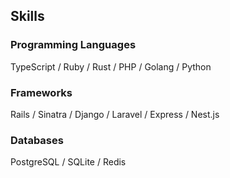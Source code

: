 ## Skills

### Programming Languages

TypeScript / Ruby / Rust / PHP / Golang / Python

### Frameworks

Rails / Sinatra / Django / Laravel / Express / Nest.js

### Databases

PostgreSQL / SQLite / Redis
